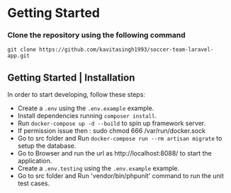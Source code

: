 # Getting Started

### Clone the repository using the following command

    git clone https://github.com/kavitasingh1993/soccer-team-laravel-app.git
        
## Getting Started | Installation

In order to start developing, follow these steps:

- Create a `.env` using the `.env.example` example.
- Install dependencies running `composer install`.
- Run `docker-compose up -d --build` to spin up framework server.
- If permission issue then : sudo chmod 666 /var/run/docker.sock
- Go to src folder and Run `docker-compose run --rm artisan migrate` to setup the database.
- Go to Browser and run the url as http://localhost:8088/ to start the application.
- Create a `.env.testing` using the `.env.example` example.
- Go to src folder and Run 'vendor/bin/phpunit' command to run the unit test cases.
